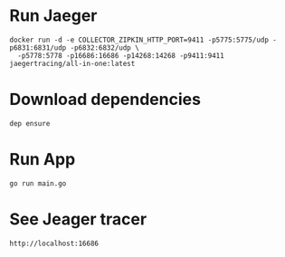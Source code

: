 
# Run Jaeger

```Shell
docker run -d -e COLLECTOR_ZIPKIN_HTTP_PORT=9411 -p5775:5775/udp -p6831:6831/udp -p6832:6832/udp \
  -p5778:5778 -p16686:16686 -p14268:14268 -p9411:9411 jaegertracing/all-in-one:latest
```

# Download dependencies

```Shell
dep ensure
```

# Run App

```Shell
go run main.go
```

# See Jeager tracer

`http://localhost:16686`